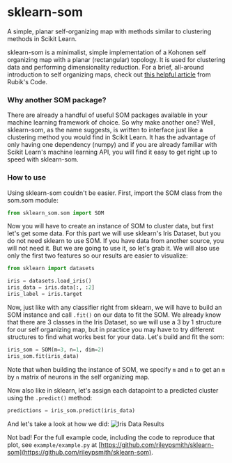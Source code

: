 # sklearn-som
A simple, planar self-organizing map with methods similar to clustering methods in Scikit Learn.

sklearn-som is a minimalist, simple implementation of a Kohonen self organizing map with a planar (rectangular) topology. It is used for clustering data and performing dimensionality reduction. For a brief, all-around introduction to self organizing maps, check out [this helpful article](https://rubikscode.net/2018/08/20/introduction-to-self-organizing-maps/) from Rubik's Code.

### Why another SOM package?
There are already a handful of useful SOM packages available in your machine learning framework of choice. So why make another one? Well, sklearn-som, as the name suggests, is written to interface just like a clustering method you would find in Scikit Learn. It has the advantage of only having one dependency (numpy) and if you are already familiar with Scikit Learn's machine learning API, you will find it easy to get right up to speed with sklearn-som.

### How to use
Using sklearn-som couldn't be easier. First, import the SOM class from the som.som module:
```python
from sklearn_som.som import SOM
```
Now you will have to create an instance of SOM to cluster data, but first let's get some data. For this part we will use sklearn's Iris Dataset, but you do not need sklearn to use SOM. If you have data from another source, you will not need it. But we are going to use it, so let's grab it. We will also use only the first two features so our results are easier to visualize:
```python
from sklearn import datasets

iris = datasets.load_iris()
iris_data = iris.data[:, :2]
iris_label = iris.target
```
Now, just like with any classifier right from sklearn, we will have to build an SOM instance and call `.fit()` on our data to fit the SOM. We already know that there are 3 classes in the Iris Dataset, so we will use a 3 by 1 structure for our self organizing map, but in practice you may have to try different structures to find what works best for your data. Let's build and fit the som:
```python
iris_som = SOM(m=3, n=1, dim=2)
iris_som.fit(iris_data)
```
Note that when building the instance of SOM, we specify `m` and `n` to get an `m` by `n` matrix of neurons in the self organizing map.

Now also like in sklearn, let's assign each datapoint to a predicted cluster using the `.predict()` method:
```python
predictions = iris_som.predict(iris_data)
```
And let's take a look at how we did:
![Iris Data Results](https://github.com/rileypsmith/sklearn-som/blob/main/example/iris_example.png)

Not bad! For the full example code, including the code to reproduce that plot, see `example/example.py` at [https://github.com/rileypsmith/sklearn-som](https://github.com/rileypsmith/sklearn-som).
